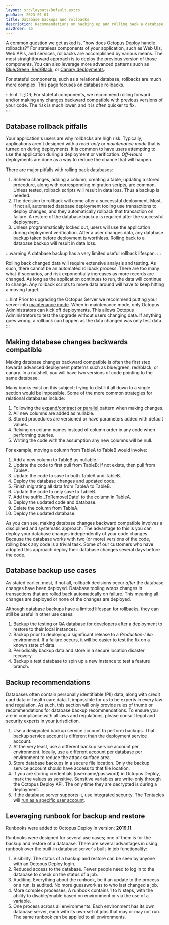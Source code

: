 ```yaml
---
layout: src/layouts/Default.astro
pubDate: 2023-01-01
title: Database backups and rollbacks
description: Recommendations on backing up and rolling back a database during a failed deployment.
navOrder: 25
---
```


A common question we get asked is, "how does Octopus Deploy handle rollbacks?"  For stateless components of your application, such as Web UIs, Web APIs, and services, rollbacks are accomplished by various means.  The most straightforward approach is to deploy the previous version of those components.  You can also leverage more advanced patterns such as [Blue/Green, Red/Black](/docs/deployments/patterns/blue-green-deployments/index.md), or [Canary deployments](/docs/deployments/patterns/canary-deployments.md).  

For stateful components, such as a relational database, rollbacks are much more complex.  This page focuses on database rollbacks.

:::hint
TL;DR; For stateful components, we recommend rolling forward and/or making any changes backward compatible with previous versions of your code.  The risk is much lower, and it is often quicker to fix.  
:::

## Database rollback pitfalls

Your application's users are why rollbacks are high risk.  Typically, applications aren't designed with a *read-only* or *maintenance mode* that is turned on during deployments.  It is common to have users attempting to use the application during a deployment or verification.  *Off-Hours* deployments are done as a way to reduce the chance that will happen. 

There are major pitfalls with rolling back databases:

1. Schema changes, adding a column, creating a table, updating a stored procedure, along with corresponding migration scripts, are common.  Unless tested, rollback scripts will result in data loss.  Thus a backup is needed.
2. The decision to rollback will come after a successful deployment.  Most, if not all, automated database deployment tooling use transactions to deploy changes, and they automatically rollback that transaction on failure.  A restore of the database backup is required after the successful deployment.  
3. Unless programmatically locked out, users will use the application during deployment verification.  After a user changes data, any database backup taken before deployment is worthless.  Rolling back to a database backup will result in data loss.

:::warning
A database backup has a very limited useful rollback lifespan.
:::

Rolling back changed data will require extensive analysis and testing.  As such, there cannot be an automated rollback process.  There are too many what-if scenarios, and risk exponentially increases as more records are changed.  As long as the application continues to run, the data will continue to change.  Any rollback scripts to move data around will have to keep hitting a moving target. 

:::hint
Prior to upgrading the Octopus Server we recommend putting your server into [maintenance mode](/docs/administration/managing-infrastructure/maintenance-mode.md).  When in maintenance mode, only Octopus Administrators can kick off deployments.  This allows Octopus Administrators to test the upgrade without users changing data.  If anything goes wrong, a rollback can happen as the data changed was only test data.
:::

## Making database changes backwards compatible

Making database changes backward compatible is often the first step towards advanced deployment patterns such as blue/green, red/black, or canary.  In a nutshell, you will have two versions of code pointing to the same database.   

Many books exist on this subject; trying to distill it all down to a single section would be impossible. Some of the more common strategies for relational databases include:

1. Following the [expand/contract or parallel](https://www.martinfowler.com/bliki/ParallelChange.html) pattern when making changes.
2. All new columns are added as nullable.
3. Stored procedures are versioned or have parameters added with default values.
4. Relying on column names instead of column order in any code when performing queries.
5. Writing the code with the assumption any new columns will be null.

For example, moving a column from TableA to TableB would involve:

1. Add a new column to TableB as nullable.
2. Update the code to first pull from TableB; if not exists, then pull from TableA.
3. Update the code to save to both TableA and TableB.
4. Deploy the database changes and updated code.
5. Finish migrating all data from TableA to TableB.
6. Update the code to only save to TableB.
7. Add the suffix _ToRemove[Date] to the column in TableA.
8. Deploy the updated code and database.
9. Delete the column from TableA.
10. Deploy the updated database.

As you can see, making database changes backward compatible involves a disciplined and systematic approach.  The advantage to this is you can deploy your database changes independently of your code changes.  Because the database works with two (or more) versions of the code, rolling back any code is a trivial task.  Some of our customers who have adopted this approach deploy their database changes several days before the code.

## Database backup use cases

As stated earlier, most, if not all, rollback decisions occur _after_ the database changes have been deployed.  Database tooling wraps changes in transactions that are rolled back automatically on failure. This meaning all changes are deployed or none of the changes are deployed.  

Although database backups have a limited lifespan for rollbacks, they can still be useful in other use cases:

1. Backup the testing or QA database for developers after a deployment to restore to their local instances.
2. Backup prior to deploying a significant release to a *Production-Like* environment.  If a failure occurs, it will be easier to test the fix on a known state of data.
3. Periodically backup data and store in a secure location disaster recovery.
4. Backup a test database to spin up a new instance to test a feature branch.

## Backup recommendations

Databases often contain personally identifiable (PII) data, along with credit card data or health care data.  It impossible for us to be experts in every law and regulation.  As such, this section will only provide rules of thumb or recommendations for database backup recommendations.  To ensure you are in compliance with all laws and regulations, please consult legal and security experts in your jurisdiction.

1. Use a designated backup service account to perform backups.  That backup service account is different than the deployment service account.
2. At the very least, use a different backup service account per environment.  Ideally, use a different account per database per environment to reduce the attack surface area.
3. Store database backups in a secure file location.  Only the backup service account should have access to that file location.  
4. If you are storing credentials (username/password) in Octopus Deploy, mark the values as [sensitive](/docs/projects/variables/sensitive-variables.md).  Sensitive variables are write-only through the Octopus Deploy API.  The only time they are decrypted is during a deployment.
5. If the database server supports it, use integrated security.  The Tentacles will [run as a specific user account](/docs/infrastructure/deployment-targets/tentacle/windows/running-tentacle-under-a-specific-user-account.md).  

## Leveraging runbook for backup and restore

Runbooks were added to Octopus Deploy in version: **2019.11**.

Runbooks were designed for several use cases; one of them is for the backup and restore of a database.  There are several advantages in using runbook over the built-in database server's built-in job functionality:

1. Visibility. The status of a backup and restore can be seen by anyone with an Octopus Deploy login.  
2. Reduced access to the database. Fewer people need to log in to the database to check on the status of a job.
3. Auditing. Everything about the runbook, be it an update to the process or a run, is audited.  No more guesswork as to who last changed a job.
4. More complex processes, A runbook contains 1 to N steps, with the ability to disable/enable based on environment or via the use of a variable.
5. One process across all environments. Each environment has its own database server, each with its own set of jobs that may or may not run.  The same runbook can be applied to all environments.
